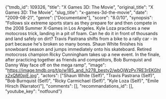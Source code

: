 {"tmdb_id": 109326, "title": "X Games 3D: The Movie", "original_title": "X Games 3D: The Movie", "slug_title": "x-games-3d-the-movie", "date": "2009-08-21", "genre": ["Documentaire"], "score": "8.0/10", "synopsis": "Follows six extreme sports stars as they prepare for and then compete in the 2008 Summer X-Games in Los Angeles. Kyle Loza practices a new motocross trick, landing in a pit of foam. Can he do it in front of thousands and land safely on dirt? Travis Pastrana shifts from a bike to a rally car - in part because he's broken so many bones. Shaun White finishes his snowboard season and jumps immediately onto his skateboard. Retired motocross champion Ricky Cunningham takes up a new event. In the finale, after practicing together as friends and competitors, Bob Burnquist and Danny Way face off on the mega ramp", "image": "https://image.tmdb.org/t/p/w185_and_h278_bestv2/wbOjWzPv7RE3rEKGhlx2xQM0pjE.jpg", "actors": ["Shaun White (Self)", "Travis Pastrana (Self)", "Bob Burnquist (Self)", "Ricky Carmichael (Self)", "Kyle Loza (Self)", "Emile Hirsch (Narrator)"], "comments": [], "recommandations_id": [], "youtube_key": "notfound"}